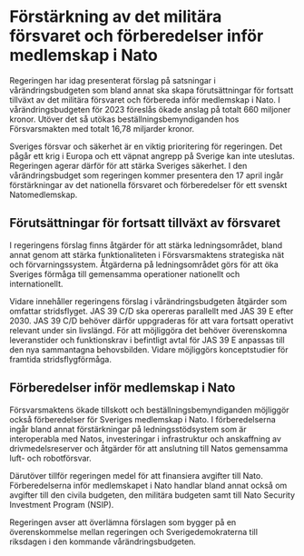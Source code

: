 # Förstärkning av det militära försvaret och förberedelser inför medlemskap i Nato

Regeringen har idag presenterat förslag på satsningar i vårändringsbudgeten som bland annat ska skapa förutsättningar för fortsatt tillväxt av det militära försvaret och förbereda inför medlemskap i Nato. I vårändringsbudgeten för 2023 föreslås ökade anslag på totalt 660 miljoner kronor. Utöver det så utökas beställningsbemyndiganden hos Försvarsmakten med totalt 16,78 miljarder kronor.

Sveriges försvar och säkerhet är en viktig prioritering för regeringen. Det pågår ett krig i Europa och ett väpnat angrepp på Sverige kan inte uteslutas. Regeringen agerar därför för att stärka Sveriges säkerhet. I den vårändringsbudget som regeringen kommer presentera den 17 april ingår förstärkningar av det nationella försvaret och förberedelser för ett svenskt Natomedlemskap.

## Förutsättningar för fortsatt tillväxt av försvaret

I regeringens förslag finns åtgärder för att stärka ledningsområdet, bland annat genom att stärka funktionaliteten i Försvarsmaktens strategiska nät och förvarningssystem. Åtgärderna på ledningsområdet görs för att öka Sveriges förmåga till gemensamma operationer nationellt och internationellt.

Vidare innehåller regeringens förslag i vårändringsbudgeten åtgärder som omfattar stridsflyget. JAS 39 C/D ska opereras parallellt med JAS 39 E efter 2030. JAS 39 C/D behöver därför uppgraderas för att vara fortsatt operativt relevant under sin livslängd. För att möjliggöra det behöver överenskomna leveranstider och funktionskrav i befintligt avtal för JAS 39 E anpassas till den nya sammantagna behovsbilden. Vidare möjliggörs konceptstudier för framtida stridsflygförmåga.

## Förberedelser inför medlemskap i Nato

Försvarsmaktens ökade tillskott och beställningsbemyndiganden möjliggör också förberedelser för Sveriges medlemskap i Nato. I förberedelserna ingår bland annat förstärkningar på ledningsstödsystem som är interoperabla med Natos, investeringar i infrastruktur och anskaffning av drivmedelsreserver och åtgärder för att anslutning till Natos gemensamma luft- och robotförsvar.

Därutöver tillför regeringen medel för att finansiera avgifter till Nato. Förberedelserna inför medlemskapet i Nato handlar bland annat också om avgifter till den civila budgeten, den militära budgeten samt till Nato Security Investment Program (NSIP).

Regeringen avser att överlämna förslagen som bygger på en överenskommelse mellan regeringen och Sverigedemokraterna till riksdagen i den kommande vårändringsbudgeten.
